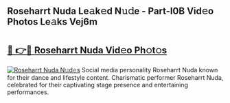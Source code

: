 ## Roseharrt Nuda Le𝚊k𝚎d N𝚞𝚍e - Part-I0B Vid𝚎o Photos Le𝚊ks Vej6m

# <h2><a href="http://fbdknu.evod.top/?m=Roseharrt+Nuda">🔗 👉🔴 Roseharrt Nuda Vid𝚎o Ph𝚘t𝚘s</a></h2>

[![Roseharrt Nuda N𝚞d𝚎s](https://i.imgur.com/8V9OHl7.gif)](http://fbdknu.evod.top/?m=Roseharrt+Nuda)
Social media personality Roseharrt Nuda known for their dance and lifestyle content. Charismatic performer Roseharrt Nuda, celebrated for their captivating stage presence and entertaining performances. 
